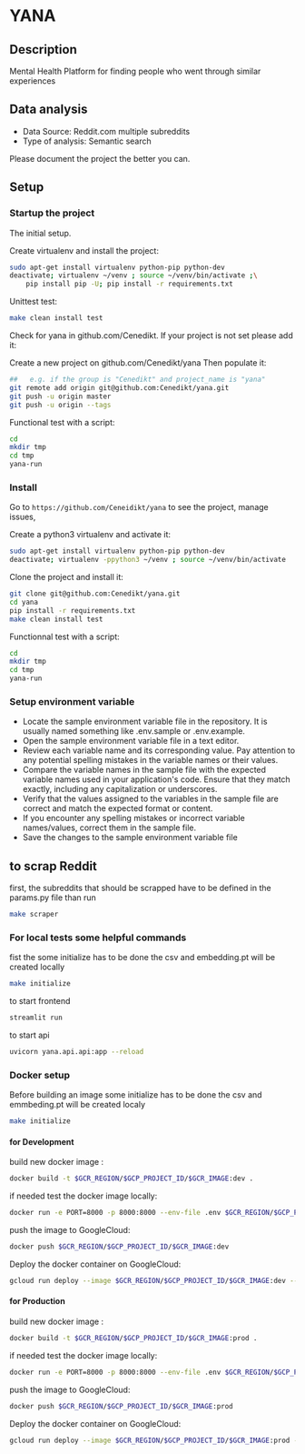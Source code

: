 # YANA

## Description
Mental Health Platform for finding people who went through similar experiences

## Data analysis
- Data Source: Reddit.com multiple subreddits
- Type of analysis: Semantic search

Please document the project the better you can.

## Setup

### Startup the project

The initial setup.

Create virtualenv and install the project:
```bash
sudo apt-get install virtualenv python-pip python-dev
deactivate; virtualenv ~/venv ; source ~/venv/bin/activate ;\
    pip install pip -U; pip install -r requirements.txt
```

Unittest test:
```bash
make clean install test
```

Check for yana in github.com/Cenedikt. If your project is not set please add it:

Create a new project on github.com/Cenedikt/yana
Then populate it:

```bash
##   e.g. if the group is "Cenedikt" and project_name is "yana"
git remote add origin git@github.com:Cenedikt/yana.git
git push -u origin master
git push -u origin --tags
```

Functional test with a script:

```bash
cd
mkdir tmp
cd tmp
yana-run
```

### Install

Go to `https://github.com/Ceneidikt/yana` to see the project, manage issues,


Create a python3 virtualenv and activate it:

```bash
sudo apt-get install virtualenv python-pip python-dev
deactivate; virtualenv -ppython3 ~/venv ; source ~/venv/bin/activate
```

Clone the project and install it:

```bash
git clone git@github.com:Cenedikt/yana.git
cd yana
pip install -r requirements.txt
make clean install test
```
Functionnal test with a script:

```bash
cd
mkdir tmp
cd tmp
yana-run
```
### Setup environment variable

- Locate the sample environment variable file in the repository. It is usually named something like .env.sample or .env.example.
- Open the sample environment variable file in a text editor.
- Review each variable name and its corresponding value. Pay attention to any potential spelling mistakes in the variable names or their values.
- Compare the variable names in the sample file with the expected variable names used in your application's code. Ensure that they match exactly, including any capitalization or underscores.
- Verify that the values assigned to the variables in the sample file are correct and match the expected format or content.
- If you encounter any spelling mistakes or incorrect variable names/values, correct them in the sample file.
- Save the changes to the sample environment variable file

## to scrap Reddit

first, the subreddits that should be scrapped have to be defined in the params.py file
than run
```bash
make scraper
```

### For local tests some helpful commands

fist the some initialize has to be done
the csv and embedding.pt will be created locally
```bash
make initialize
```
to start frontend
```bash
streamlit run
```
to start api
```bash
uvicorn yana.api.api:app --reload
```

### Docker setup

Before building an image
some initialize has to be done
the csv and emmbeding.pt will be created localy
```bash
make initialize
```
#### for Development

build new docker image :
```bash
docker build -t $GCR_REGION/$GCP_PROJECT_ID/$GCR_IMAGE:dev .
```
if needed test the docker image locally:
```bash
docker run -e PORT=8000 -p 8000:8000 --env-file .env $GCR_REGION/$GCP_PROJECT_ID/$GCR_IMAGE:dev
```
push the image to GoogleCloud:
```bash
docker push $GCR_REGION/$GCP_PROJECT_ID/$GCR_IMAGE:dev
```
Deploy the docker container on GoogleCloud:
```bash
gcloud run deploy --image $GCR_REGION/$GCP_PROJECT_ID/$GCR_IMAGE:dev --memory $GCR_MEMORY --region $GCP_REGION --env-vars-file .env.yaml --project $GCP_PROJECT_ID
```

#### for Production

build new docker image :
```bash
docker build -t $GCR_REGION/$GCP_PROJECT_ID/$GCR_IMAGE:prod .
```
if needed test the docker image locally:
```bash
docker run -e PORT=8000 -p 8000:8000 --env-file .env $GCR_REGION/$GCP_PROJECT_ID/$GCR_IMAGE:prod
```
push the image to GoogleCloud:
```bash
docker push $GCR_REGION/$GCP_PROJECT_ID/$GCR_IMAGE:prod
```
Deploy the docker container on GoogleCloud:
```bash
gcloud run deploy --image $GCR_REGION/$GCP_PROJECT_ID/$GCR_IMAGE:prod --memory $GCR_MEMORY --region $GCP_REGION --env-vars-file .env.yaml --project $GCP_PROJECT_ID
```
